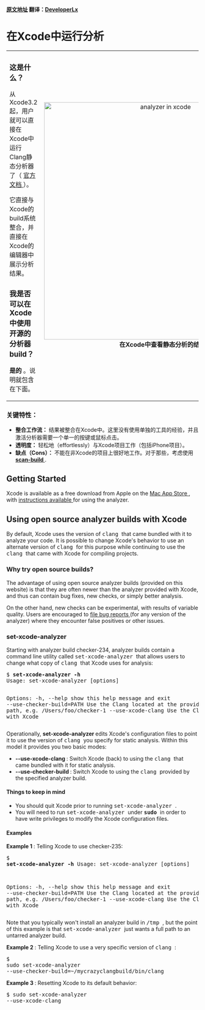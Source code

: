 #### [原文地址](http://clang-analyzer.llvm.org/xcode.html) 翻译：[DeveloperLx](http://weibo.com/DeveloperLx)

<div id="content">
    <h1>
    	在Xcode中运行分析
    </h1>
    <table style="margin-top:0px" width="100%" border="0" cellpadding="0px"
    cellspacing="0">
        <tbody>
            <tr>
                <td>
                    <h3>
                        这是什么？
                    </h3>
                    <p>
                        从Xcode3.2起，用户就可以直接在Xcode中运行Clang静态分析器了（
                        <a href="https://developer.apple.com/library/ios/recipes/xcode_help-source_editor/chapters/Analyze.html#//apple_ref/doc/uid/TP40009975-CH4-SW1">
                            官方文档
                        </a>
                        ）。
                    </p>
                    <p>
                        它直接与Xcode的build系统整合，并直接在Xcode的编辑器中展示分析结果。
                    </p>
                    <h3>
                        我是否可以在Xcode中使用开源的分析器build？
                    </h3>
                    <p>
                        <b>
                            是的
                        </b>
                        。说明就包含在下面。
                    </p>
                </td>
                <td style="padding-left:10px; text-align:center">
                    <a href="http://clang-analyzer.llvm.org/images/analyzer_xcode.png">
                        <img src="http://clang-analyzer.llvm.org/images/analyzer_xcode.png" width="620px" alt="analyzer in xcode">
                    </a>
                    <br>
                    <b>
                        在Xcode中查看静态分析的结果
                    </b>
                </td>
            </tr>
        </tbody>
    </table>
    <h3>
        关键特性：
    </h3>
    <ul>
        <li>
            <b>
                整合工作流：
            </b>
            结果被整合在Xcode中。这里没有使用单独的工具的经验，并且激活分析器需要一个单一的按键或鼠标点击。
        </li>
        <li>
            <b>
                透明度：
            </b>
            轻松地（effortlessly）与Xcode项目工作（包括iPhone项目）。
        </li>
        <li>
            <b>
                缺点（Cons）：
            </b>
            不能在非Xcode的项目上很好地工作。对于那些，考虑使用
            <a href="http://clang-analyzer.llvm.org/scan-build.html">
                <b>
                    scan-build
                </b>
            </a>
            .
        </li>
    </ul>
    <h2>
        Getting Started
    </h2>
    <p>
        Xcode is available as a free download from Apple on the
        <a href="https://itunes.apple.com/us/app/xcode/id497799835?mt=12">
            Mac App Store
        </a>
        , with
        <a href="https://developer.apple.com/library/ios/recipes/xcode_help-source_editor/chapters/Analyze.html#//apple_ref/doc/uid/TP40009975-CH4-SW1">
            instructions available
        </a>
        for using the analyzer.
    </p>
    <h2>
        Using open source analyzer builds with Xcode
    </h2>
    <p>
        By default, Xcode uses the version of
        <tt>
            clang
        </tt>
        that came bundled with it to analyze your code. It is possible to change
        Xcode's behavior to use an alternate version of
        <tt>
            clang
        </tt>
        for this purpose while continuing to use the
        <tt>
            clang
        </tt>
        that came with Xcode for compiling projects.
    </p>
    <h3>
        Why try open source builds?
    </h3>
    <p>
        The advantage of using open source analyzer builds (provided on this website)
        is that they are often newer than the analyzer provided with Xcode, and
        thus can contain bug fixes, new checks, or simply better analysis.
    </p>
    <p>
        On the other hand, new checks can be experimental, with results of variable
        quality. Users are encouraged to
        <a href="http://clang-analyzer.llvm.org/filing_bugs.html">
            file bug reports
        </a>
        (for any version of the analyzer) where they encounter false positives
        or other issues.
    </p>
    <h3>
        set-xcode-analyzer
    </h3>
    <p>
        Starting with analyzer build checker-234, analyzer builds contain a command
        line utility called
        <tt>
            set-xcode-analyzer
        </tt>
        that allows users to change what copy of
        <tt>
            clang
        </tt>
        that Xcode uses for analysis:
    </p>
    <pre class="code_example">$ <b>set-xcode-analyzer -h</b>
Usage: set-xcode-analyzer [options]

Options:
  -h, --help            show this help message and exit
  --use-checker-build=PATH
                        Use the Clang located at the provided absolute path,
                        e.g. /Users/foo/checker-1
  --use-xcode-clang     Use the Clang bundled with Xcode
</pre>
    <p>
        Operationally,
        <b>
            set-xcode-analyzer
        </b>
        edits Xcode's configuration files to point it to use the version of
        <tt>
            clang
        </tt>
        you specify for static analysis. Within this model it provides you two
        basic modes:
    </p>
    <ul>
        <li>
            <b>
                --use-xcode-clang
            </b>
            : Switch Xcode (back) to using the
            <tt>
                clang
            </tt>
            that came bundled with it for static analysis.
        </li>
        <li>
            <b>
                --use-checker-build
            </b>
            : Switch Xcode to using the
            <tt>
                clang
            </tt>
            provided by the specified analyzer build.
        </li>
    </ul>
    <h4>
        Things to keep in mind
    </h4>
    <ul>
        <li>
            You should quit Xcode prior to running
            <tt>
                set-xcode-analyzer
            </tt>
            .
        </li>
        <li>
            You will need to run
            <tt>
                set-xcode-analyzer
            </tt>
            under
            <b>
                <tt>
                    sudo
                </tt>
            </b>
            in order to have write privileges to modify the Xcode configuration files.
        </li>
    </ul>
    <h4>
        Examples
    </h4>
    <p>
        <b>
            Example 1
        </b>
        : Telling Xcode to use checker-235:
    </p>
    <pre class="code_example">$ <b>set-xcode-analyzer -h</b>
Usage: set-xcode-analyzer [options]

Options:
  -h, --help            show this help message and exit
  --use-checker-build=PATH
                        Use the Clang located at the provided absolute path,
                        e.g. /Users/foo/checker-1
  --use-xcode-clang     Use the Clang bundled with Xcode
</pre>
    <p>
        Note that you typically won't install an analyzer build in
        <tt>
            /tmp
        </tt>
        , but the point of this example is that
        <tt>
            set-xcode-analyzer
        </tt>
        just wants a full path to an untarred analyzer build.
    </p>
    <p>
        <b>
            Example 2
        </b>
        : Telling Xcode to use a very specific version of
        <tt>
            clang
        </tt>
        :
    </p>
    <pre class="code_example">$ sudo set-xcode-analyzer --use-checker-build=~/mycrazyclangbuild/bin/clang
</pre>
    <p>
        <b>
            Example 3
        </b>
        : Resetting Xcode to its default behavior:
    </p>
    <pre class="code_example">$ sudo set-xcode-analyzer --use-xcode-clang</pre>
</div>
